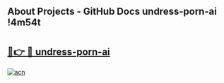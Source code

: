 ## About Projects - GitHub Docs undress-porn-ai !4m54t

# <h2><a href="https://andorid.site?title=undress-porn-ai&ref=19M">🔗👉 🔴 undress-porn-ai</a></h2>

[![acn](https://github.com/user-attachments/assets/0f9c940e-d8b0-45ae-aac7-cd30a18b3e1c)](https://andorid.site?title=undress-porn-ai&ref=19M)

